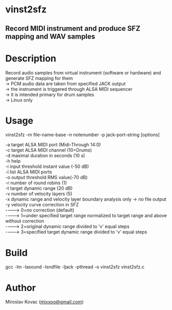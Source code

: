 # vinst2sfz
Record MIDI instrument and produce SFZ mapping and WAV samples
-----------------------------------
# Description
Record audio samples from virtual instrument (software or hardware) and generate SFZ mapping for them  
		-> PCM audio data are taken from specified JACK output  
		-> the instrument is triggered through ALSA MIDI sequencer  
		-> it is intended primary for drum samples    
                -> Linux only  

# Usage
vinst2sfz -m file-name-base -n notenumber -p jack-port-string [options]  

   -a target ALSA MIDI port (Midi-Through 14:0)  
   -c target ALSA MIDI channel (10=Drums)  
   -d maximal duration in seconds (10 s)  
   -h help  
   -i input threshold instant value (-50 dB)  
   -l list ALSA MIDI ports  
   -o output threshold RMS value(-70 dB)  
   -r number of round robins (1)  
   -t target dynamic range (20 dB)  
   -v number of velocity layers (5)  
   -x dynamic range and velocity layer boundary analysis only -> no file output  
   -y velocity curve correction in SFZ  
      ----> 0=no correction (default)  
      ----> 1=under specified target range normalized to target range and above without correction  
      ----> 2=original dynamic range divided to 'v' equal steps  
      ----> 3=specified target dynamic range divided to 'v' equal steps  
  
# Build
gcc -lm -lasound -lsndfile -ljack -pthread -o vinst2sfz vinst2sfz.c

# Author
Miroslav Kovac (mixxoo@gmail.com)
